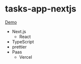 # tasks-app-nextjs

[Demo](https://tasks-app-nextjs.vercel.app/)

- Next.js
  - React
- TypeScript
- prettier
- Paas
  - Vercel
